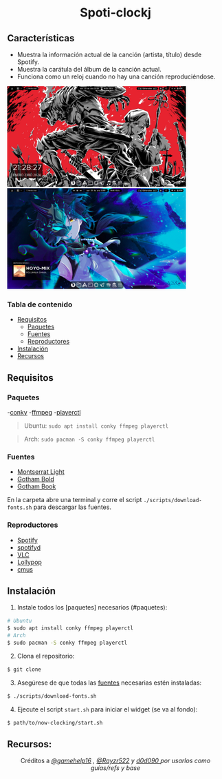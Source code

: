 <h1 align="center">Spoti-clockj</h1>

## Características

- Muestra la información actual de la canción (artista, título) desde Spotify.
- Muestra la carátula del álbum de la canción actual.
- Funciona como un reloj cuando no hay una canción reproduciéndose.

<div align="center" style="display:inline">
<img alt="Screenshot del reloj" src="img/relojw.png" width="416px" />
<img alt="Screenshot de spotify" src="img/spotifyw.png" width="416px" />
</div>

### Tabla de contenido

- [Requisitos](#requisitos)
  - [Paquetes](#paquetes)
  - [Fuentes](#fuentes)
  - [Reproductores](#reproductores)
- [Instalación](#instalación)
- [Recursos](#recursos)

## Requisitos

### Paquetes

-[conky](https://github.com/brndnmtthws/conky/)
-[ffmpeg](https://www.ffmpeg.org/)
-[playerctl](https://github.com/altdesktop/playerctl)

> Ubuntu: `sudo apt install conky ffmpeg playerctl`

> Arch: `sudo pacman -S conky ffmpeg playerctl`

### Fuentes

- [Montserrat Light](https://fonts.google.com/specimen/Montserrat?selection.family=Montserrat:300)
- [Gotham Bold](https://www.fontmirror.com/gotham-bold)
- [Gotham Book](https://www.fontmirror.com/gotham-book)

En la carpeta abre una terminal y corre el script `./scripts/download-fonts.sh` para descargar las fuentes.

### Reproductores

- [Spotify](https://www.spotify.com/)
- [spotifyd](https://github.com/Spotifyd/spotifyd)
- [VLC](https://www.videolan.org/)
- [Lollypop](https://wiki.gnome.org/Apps/Lollypop)
- [cmus](https://cmus.github.io/)

## Instalación

1. Instale todos los [paquetes] necesarios (#paquetes):

```bash
# Ubuntu
$ sudo apt install conky ffmpeg playerctl
# Arch
$ sudo pacman -S conky ffmpeg playerctl
```

2. Clona el repositorio:

```bash
$ git clone 
```

3. Asegúrese de que todas las [fuentes](#fonts) necesarias estén instaladas:

```bash
$ ./scripts/download-fonts.sh
```

4. Ejecute el script `start.sh` para iniciar el widget (se va al fondo):

```bash
$ path/to/now-clocking/start.sh
```


## Recursos: 
<p align="center">Créditos a <i><a href="https://github.com/gamehelp16">@gamehelp16</a> , <a href="https://github.com/Rayzr522">@Rayzr522</a> y <a href="https://pastebin.com/wVqEfjf8">d0d090 </a> por usarlos como guías/refs y base</i></p>
